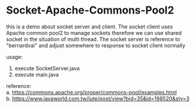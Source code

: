# Socket-Apache-Commons-Pool2
this is a demo about socket server and client. The socket client uses Apache common pool2 to manage sockets 
therefore we can use shared socket in the situation of multi thread. The socket server is reference to "bernardvai" 
and adjust somewhere to response to socket client normally

usage:
1. execute SocketServer.java
2. execute main.java

reference:</br>
a. https://commons.apache.org/proper/commons-pool/examples.html </br>
b. https://www.javaworld.com.tw/jute/post/view?bid=35&id=198520&sty=3</br>
